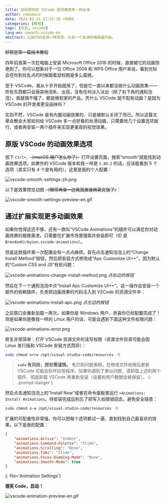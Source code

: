 ```yaml
---
title: 如何把你的 VSCode 变得像德芙一样丝滑
author: robomico
date: 2024-02-21 21:21:30 +0800
categories: [教程]
tags: [中文, vscode]
lang-en: smooth-vscode-en
abstract: 让敲代码变成一种享受，从有一个丝滑的编辑器开始。
---
```


~~好耶是第一篇技术教程~~

四年前我第一次在电脑上安装 Microsoft Office 2016 的时候，直接被它的动画惊艳到了。你可以想象对于一位 Office 2006 和 WPS Office 用户来说，看到光标会在你到处乱点的时候跟着鼠标跑是多么震撼。

至于 VSCode，我从十岁开始就用了，但是它一直以来都没做什么动画效果——所有东西都只会唐突地消失、出现，没有任何淡入淡出（除了右下角的通知泡泡）。我就搞不懂了，都是微软家的产品，凭什么 VSCode 就不配有动画？是因为 VSCode 的开发者更没品味吗？

实则不然，VSCode 是有内置动画效果的，只是被默认关闭了而已。所以这篇文章会教会大家如何给 VSCode 多一点好看的丝滑动画，只需要改几个设置选项就行，或者再安装一两个插件来实现更美观的视觉效果。

## 原版 VSCode 的动画效果选项

按下 `Ctrl+,` ~~（macOS 用户怎么你了）~~ 打开设置页面，搜索“smooth”就能找到动画效果选项。如果你的 VSCode 版本和我一样是 `1.86.2` 的话，应该能看到 5 个选项（其实只有 4 个是有用的）。这里是我的个人配置：

![vscode-smooth-settings-zh.png](https://storage.live.com/items/5FA5DFAE47A544F!121372:/vscode-smooth-settings-zh.png?authkey=%21AC_KgUZjY4lFAV8)

以下是效果预览动图 ~~（懒得再录一边我就直接用英文版了）~~：

![vscode-smooth-settings-preview-en.gif](https://storage.live.com/items/5FA5DFAE47A544F!121370:/vscode-smooth-settings-preview-en.gif?authkey=%21AC_KgUZjY4lFAV8)

## 通过扩展实现更多动画效果

如果你觉得这还不够，还有一款叫“VSCode Animations”的插件可以满足你对动画效果的极致需求。只需要在扩展市场里搜索并安装即可（ID 是`BrandonKirbyson.vscode-animations`）。

但是这款插件第一次配置会有一点点麻烦。首先点击通知泡泡上的“Change Install Method”按钮，然后把安装方式修改成“Apc Customize UI++”，因为默认的“Custom CSS and JS”有些问题：

![vscode-animations-change-install-method.png](https://storage.live.com/items/5FA5DFAE47A544F!121366:/vscode-animations-change-install-method.png?authkey=%21AC_KgUZjY4lFAV8)
_点右边的按钮_

然后在下一个通知泡泡中点“Install Apc Customize UI++”。这一操作会安装一个额外的依赖插件，负责把动画效果的代码注入到 VSCode 的资源文件中：

![vscode-animations-install-apc.png](https://storage.live.com/items/5FA5DFAE47A544F!121368:/vscode-animations-install-apc.png?authkey=%21AC_KgUZjY4lFAV8)
_点左边的按钮_

之后窗口会重新加载一两次。如果你是 Windows 用户，恭喜你已经配置完成了！但是如果你是像我一样的 Linux 用户的话，可能会遇到下面这种文件权限问题：

![vscode-animations-error.png](https://storage.live.com/items/5FA5DFAE47A544F!121367:/vscode-animations-error.png?authkey=%21AC_KgUZjY4lFAV8)

修复非常简单：打开 VSCode 资源文件的读写权限（资源文件目录可能会因 Linux 发行版和 VSCode 安装方式而异）：

```bash
sudo chmod o+rw /opt/visual-studio-code/resources -R
```

<!-- prettier-ignore-start -->
> **`sudo` 有风险，授权需谨慎。** 有已知问题表明，在修改文件权限后更新 VSCode 可能会损坏应用程序。如果你遇到了类似问题，请卸载上述的两个插件、彻底卸载 VSCode 再重新安装（设置和用户数据会被保留）。
{: .prompt-danger }
<!-- prettier-ignore-end -->

然后点击通知泡泡上的“Install Now”或者在命令面板里运行 `>Animations: Install Animations`。待安装完成后别忘了把写入权限锁回去，避免安全隐患：

```bash
sudo chmod o-w /opt/visual-studio-code/resources -R
```

扩展的可配置性非常强，你可以把每个选项都试一遍，直到找到自己最喜欢的效果。以下是我的配置：

<!--prettier-ignore-start-->
```json
{
    "animations.Active": "Indent",
    "animations.Command-Palette": "Slide",
    "animations.Scrolling": "None",
    "animations.Tabs": "Slide",
    "animations.Focus-Dimming-Mode": "None",
    "animations.Smooth-Mode": true
}
```
{: file='Animation Settings'}
<!--prettier-ignore-end-->

**德芙 Code，启动！**

![vscode-animation-preview-en.gif](https://storage.live.com/items/5FA5DFAE47A544F!121371:/vscode-animation-preview-en.gif?authkey=%21AC_KgUZjY4lFAV8)
